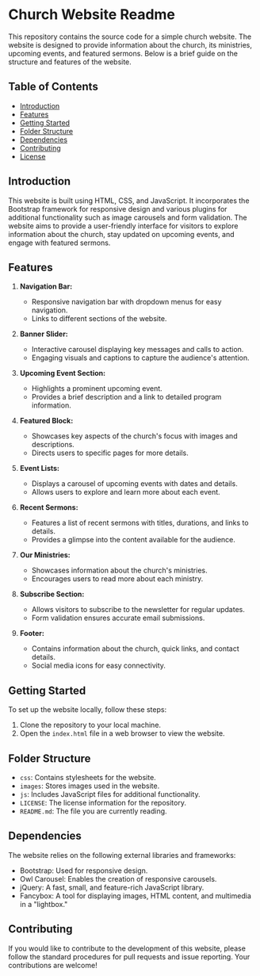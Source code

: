 # Church Website Readme

This repository contains the source code for a simple church website. The website is designed to provide information about the church, its ministries, upcoming events, and featured sermons. Below is a brief guide on the structure and features of the website.

## Table of Contents

- [Introduction](#introduction)
- [Features](#features)
- [Getting Started](#getting-started)
- [Folder Structure](#folder-structure)
- [Dependencies](#dependencies)
- [Contributing](#contributing)
- [License](#license)

## Introduction

This website is built using HTML, CSS, and JavaScript. It incorporates the Bootstrap framework for responsive design and various plugins for additional functionality such as image carousels and form validation. The website aims to provide a user-friendly interface for visitors to explore information about the church, stay updated on upcoming events, and engage with featured sermons.

## Features

1. **Navigation Bar:**
   - Responsive navigation bar with dropdown menus for easy navigation.
   - Links to different sections of the website.

2. **Banner Slider:**
   - Interactive carousel displaying key messages and calls to action.
   - Engaging visuals and captions to capture the audience's attention.

3. **Upcoming Event Section:**
   - Highlights a prominent upcoming event.
   - Provides a brief description and a link to detailed program information.

4. **Featured Block:**
   - Showcases key aspects of the church's focus with images and descriptions.
   - Directs users to specific pages for more details.

5. **Event Lists:**
   - Displays a carousel of upcoming events with dates and details.
   - Allows users to explore and learn more about each event.

6. **Recent Sermons:**
   - Features a list of recent sermons with titles, durations, and links to details.
   - Provides a glimpse into the content available for the audience.

7. **Our Ministries:**
   - Showcases information about the church's ministries.
   - Encourages users to read more about each ministry.

8. **Subscribe Section:**
   - Allows visitors to subscribe to the newsletter for regular updates.
   - Form validation ensures accurate email submissions.

9. **Footer:**
   - Contains information about the church, quick links, and contact details.
   - Social media icons for easy connectivity.

## Getting Started

To set up the website locally, follow these steps:

1. Clone the repository to your local machine.
2. Open the `index.html` file in a web browser to view the website.

## Folder Structure

- `css`: Contains stylesheets for the website.
- `images`: Stores images used in the website.
- `js`: Includes JavaScript files for additional functionality.
- `LICENSE`: The license information for the repository.
- `README.md`: The file you are currently reading.

## Dependencies

The website relies on the following external libraries and frameworks:

- Bootstrap: Used for responsive design.
- Owl Carousel: Enables the creation of responsive carousels.
- jQuery: A fast, small, and feature-rich JavaScript library.
- Fancybox: A tool for displaying images, HTML content, and multimedia in a "lightbox."

## Contributing

If you would like to contribute to the development of this website, please follow the standard procedures for pull requests and issue reporting. Your contributions are welcome!

